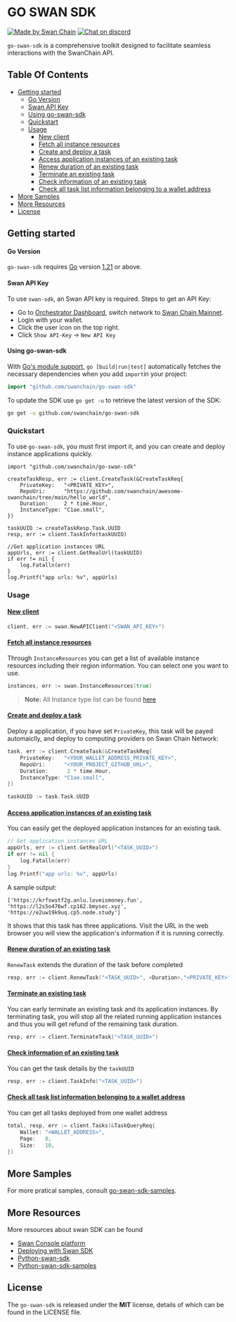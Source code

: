 # GO SWAN SDK <!-- omit in toc -->

[![Made by Swan Chain](https://img.shields.io/badge/made%20by-SwanChain-green.svg)](https://www.swanchain.io/)
[![Chat on discord](https://img.shields.io/badge/join%20-discord-brightgreen.svg)](https://discord.com/invite/swanchain)


`go-swan-sdk` is a comprehensive toolkit designed to facilitate seamless interactions with the SwanChain API.

## Table Of Contents<!-- omit in toc -->

- [Getting started](#getting-started)
    - [Go Version](#go-version)
    - [Swan API Key](#swan-api-key)
    - [Using go-swan-sdk](#using-go-swan-sdk)
  - [Quickstart](#quickstart)
  - [Usage](#usage)
    - [New client](#new-client)
    - [Fetch all instance resources](#fetch-all-instance-resources)
    - [Create and deploy a task](#create-and-deploy-a-task)
    - [Access application instances of an existing task](#access-application-instances-of-an-existing-task)
    - [Renew duration of an existing task](#renew-duration-of-an-existing-task)
    - [Terminate an existing task](#terminate-an-existing-task)
    - [Check information of an existing task](#check-information-of-an-existing-task)
    - [Check all task list information belonging to a wallet address](#check-all-task-list-information-belonging-to-a-wallet-address)
- [More Samples](#more-samples)
- [More Resources](#more-resources)
- [License](#license)


## Getting started

#### Go Version

`go-swan-sdk` requires [Go](https://go.dev/) version [1.21](https://go.dev/doc/devel/release#go1.21.0) or above.


#### Swan API Key

To use `swan-sdk`, an Swan API key is required. Steps to get an API Key:

- Go to [Orchestrator Dashboard](https://orchestrator.swanchain.io/provider-status), switch network to [Swan Chain Mainnet](https://docs.swanchain.io/network-reference/readme).
- Login with your wallet.
- Click the user icon on the top right.
- Click `Show API-Key` -> `New API Key`

#### Using go-swan-sdk

With [Go's module support](https://go.dev/wiki/Modules#how-to-use-modules), `go [build|run|test]` automatically fetches the necessary dependencies when you add `import`in your project:

```go
import "github.com/swanchain/go-swan-sdk"
```

To update the SDK use `go get -u` to retrieve the latest version of the SDK:

```sh
go get -u github.com/swanchain/go-swan-sdk
```
### Quickstart
To use `go-swan-sdk`, you must first import it, and you can create and deploy instance applications quickly.

```
import "github.com/swanchain/go-swan-sdk"

createTaskResp, err := client.CreateTask(&CreateTaskReq{
    PrivateKey:   "<PRIVATE_KEY>",
    RepoUri:      "https://github.com/swanchain/awesome-swanchain/tree/main/hello_world",
    Duration:     2 * time.Hour,
    InstanceType: "C1ae.small", 
})

taskUUID := createTaskResp.Task.UUID
resp, err := client.TaskInfo(taskUUID)

//Get application instances URL
appUrls, err := client.GetRealUrl(taskUUID)
if err != nil {
	log.Fatalln(err)
}
log.Printf("app urls: %v", appUrls)

```

### Usage

#### [New client](./doc/api.md#newclient)

```go
client, err := swan.NewAPIClient("<SWAN_API_KEY>")
```

#### [Fetch all instance resources](./doc/api.md#instances)
Through `InstanceResources` you can get a list of available instance resources including their region information. You can select one you want to use.

```go
instances, err := swan.InstanceResources(true)
```

> **Note:** All Instance type list can be found [here](./doc/instance.md)

#### [Create and deploy a task](./doc/api.md#create-task)

Deploy a application, if you have set `PrivateKey`, this task will be payed automaiclly, and deploy to computing providers on Swan Chain Network:

```go
task, err := client.CreateTask(&CreateTaskReq{
    PrivateKey:   "<YOUR_WALLET_ADDRESS_PRIVATE_KEY>",
    RepoUri:      "<YOUR_PROJECT_GITHUB_URL>",
    Duration:      2 * time.Hour,
    InstanceType: "C1ae.small", 
})

taskUUID := task.Task.UUID

```

#### [Access application instances of an existing task](./doc/api.md#getrealurl)
You can easily get the deployed application instances for an existing task.

```go
// Get application instances URL
appUrls, err := client.GetRealUrl("<TASK_UUID>")
if err != nil {
	log.Fatalln(err)
}
log.Printf("app urls: %v", appUrls)
```
A sample output:

```
['https://krfswstf2g.anlu.loveismoney.fun', 'https://l2s5o476wf.cp162.bmysec.xyz', 'https://e2uw19k9uq.cp5.node.study']
```

It shows that this task has three applications. Visit the URL in the web browser you will view the application's information if it is running correctly.


#### [Renew duration of an existing task](./doc/api.md#renewtask)

`RenewTask` extends the duration of the task before completed

```go
resp, err := client.RenewTask("<TASK_UUID>", <Duration>,"<PRIVATE_KEY>")
```

#### [Terminate an existing task](./doc/api.md#terminatetask)
You can early terminate an existing task and its application instances. By terminating task, you will stop all the related running application instances and thus you will get refund of the remaining task duration.


```go
resp, err := client.TerminateTask("<TASK_UUID>")
```

#### [Check information of an existing task](./doc/api.md#taskinfo)
You can get the task details by the `taskUUID`

```go
resp, err := client.TaskInfo("<TASK_UUID>")
```

#### [Check all task list information belonging to a wallet address](./doc/api.md#task)
You can get all tasks deployed from one wallet address
```go
total, resp, err := client.Tasks(&TaskQueryReq{
    Wallet: "<WALLET_ADDRESS>",
    Page:   0,
    Size:   10,
})
```


## More Samples

For more pratical samples, consult [go-swan-sdk-samples](https://github.com/swanchain/go-swan-sdk-samples).


## More Resources
More resources about swan SDK can be found
 - [Swan Console platform](https://console.swanchain.io)
 - [Deploying with Swan SDK](https://docs.swanchain.io/start-here/readme/deploying-with-swan-sdk)
 - [Python-swan-sdk](https://github.com/swanchain/python-swan-sdk)
 - [Python-swan-sdk-samples](https://github.com/swanchain/python-swan-sdk)
 


## License

The `go-swan-sdk` is released under the **MIT** license, details of which can be found in the LICENSE file.
